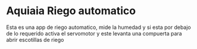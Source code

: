 # Aquiaia Riego automatico
Esta es una app de riego automatico, mide la humedad y si esta por debajo de lo requerido activa el servomotor y este levanta una compuerta para abrir escotillas de riego
